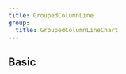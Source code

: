 ```yaml
---
title: GroupedColumnLine
group:
  title: GroupedColumnLineChart
---
```


## Basic

<code src="./basic.tsx" />
